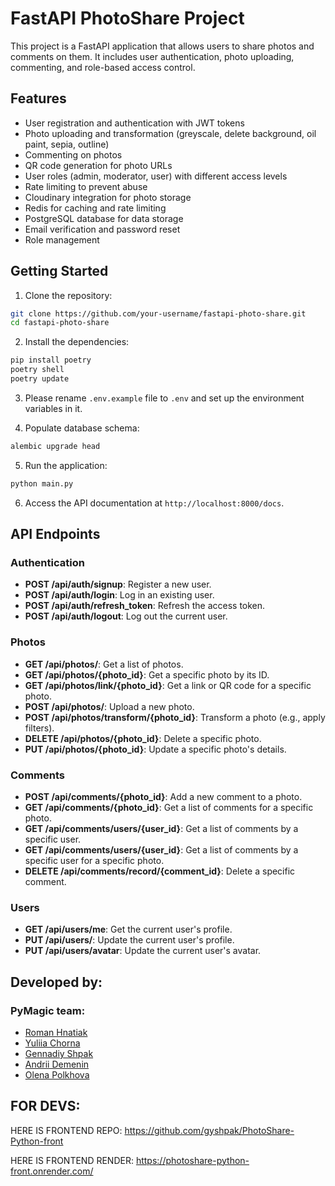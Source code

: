 # FastAPI PhotoShare Project

This project is a FastAPI application that allows users to share photos and comments on them. It includes user authentication, photo uploading, commenting, and role-based access control.

## Features

- User registration and authentication with JWT tokens
- Photo uploading and transformation (greyscale, delete background, oil paint, sepia, outline)
- Commenting on photos
- QR code generation for photo URLs
- User roles (admin, moderator, user) with different access levels
- Rate limiting to prevent abuse
- Cloudinary integration for photo storage
- Redis for caching and rate limiting
- PostgreSQL database for data storage
- Email verification and password reset
- Role management

## Getting Started

1. Clone the repository:

```bash
git clone https://github.com/your-username/fastapi-photo-share.git
cd fastapi-photo-share
```

2. Install the dependencies:

```bash
pip install poetry
poetry shell
poetry update
```

3. Please rename `.env.example` file to `.env` and set up the environment variables in it.

4. Populate database schema:

```bash
alembic upgrade head
```

5. Run the application:

```bash
python main.py
```

6. Access the API documentation at `http://localhost:8000/docs`.

## API Endpoints

### Authentication

- **POST /api/auth/signup**: Register a new user.
- **POST /api/auth/login**: Log in an existing user.
- **POST /api/auth/refresh_token**: Refresh the access token.
- **POST /api/auth/logout**: Log out the current user.

### Photos

- **GET /api/photos/**: Get a list of photos.
- **GET /api/photos/{photo_id}**: Get a specific photo by its ID.
- **GET /api/photos/link/{photo_id}**: Get a link or QR code for a specific photo.
- **POST /api/photos/**: Upload a new photo.
- **POST /api/photos/transform/{photo_id}**: Transform a photo (e.g., apply filters).
- **DELETE /api/photos/{photo_id}**: Delete a specific photo.
- **PUT /api/photos/{photo_id}**: Update a specific photo's details.

### Comments

- **POST /api/comments/{photo_id}**: Add a new comment to a photo.
- **GET /api/comments/{photo_id}**: Get a list of comments for a specific photo.
- **GET /api/comments/users/{user_id}**: Get a list of comments by a specific user.
- **GET /api/comments/users/{user_id}**: Get a list of comments by a specific user for a specific photo.
- **DELETE /api/comments/record/{comment_id}**: Delete a specific comment.

### Users

- **GET /api/users/me**: Get the current user's profile.
- **PUT /api/users/**: Update the current user's profile.
- **PUT /api/users/avatar**: Update the current user's avatar.

## Developed by:

### PyMagic team:

- [Roman Hnatiak](https://github.com/Hnatiak)
- [Yuliia Chorna](https://github.com/YuliiaChorna1)
- [Gennadiy Shpak](https://github.com/gyshpak)
- [Andrii Demenin](https://github.com/demagoit)
- [Olena Polkhova](https://github.com/ElenaPolkhovaS)

## FOR DEVS:

HERE IS FRONTEND REPO: https://github.com/gyshpak/PhotoShare-Python-front

HERE IS FRONTEND RENDER: https://photoshare-python-front.onrender.com/

&#xa0;
